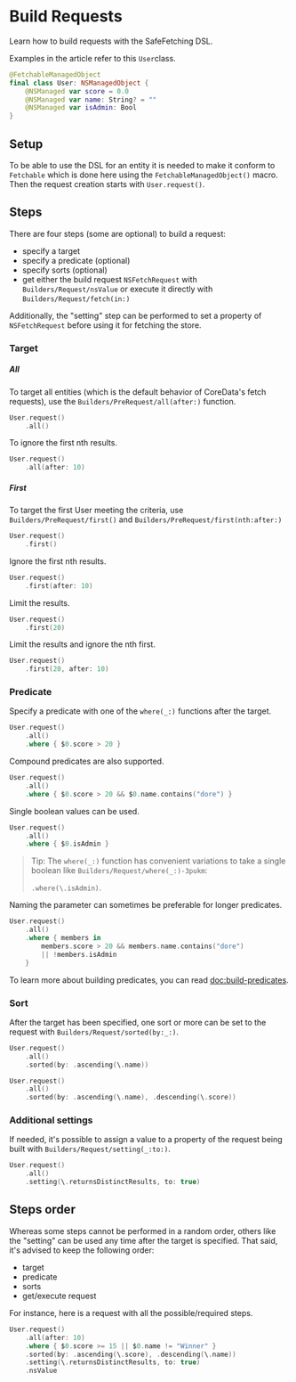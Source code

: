 # Build Requests

Learn how to build requests with the SafeFetching DSL.

Examples in the article refer to this `User`class.

```swift
@FetchableManagedObject
final class User: NSManagedObject {
    @NSManaged var score = 0.0
    @NSManaged var name: String? = ""
    @NSManaged var isAdmin: Bool
}
```

## Setup

To be able to use the DSL for an entity it is needed to make it conform to `Fetchable` which is done here using the ``FetchableManagedObject()`` macro. Then the request creation starts with `User.request()`.

## Steps
There are four steps (some are optional) to build a request:
- specify a target
- specify a predicate (optional)
- specify sorts (optional)
- get either the build request `NSFetchRequest` with ``Builders/Request/nsValue`` or execute it directly with ``Builders/Request/fetch(in:)``

Additionally, the "setting" step can be performed to set a property of `NSFetchRequest` before using it for fetching the store.

### Target

##### All
To target all entities (which is the default behavior of CoreData's fetch requests), use the ``Builders/PreRequest/all(after:)`` function.

```swift
User.request()
    .all()
```

To ignore the first nth results.

```swift
User.request()
    .all(after: 10)
```

##### First
To target the first User meeting the criteria, use ``Builders/PreRequest/first()`` and ``Builders/PreRequest/first(nth:after:)``

```swift
User.request()
    .first()
```

Ignore the first nth results.

```swift
User.request()
    .first(after: 10)
```

Limit the results.

```swift
User.request()
    .first(20)
```

Limit the results and ignore the nth first.

```swift
User.request()
    .first(20, after: 10)
```

### Predicate

Specify a predicate with one of the `where(_:)` functions after the target.

```swift
User.request()
    .all()
    .where { $0.score > 20 }
```

Compound predicates are also supported.

```swift
User.request()
    .all()
    .where { $0.score > 20 && $0.name.contains("dore") }
```

Single boolean values can be used.

```swift
User.request()
    .all()
    .where { $0.isAdmin }
```

> Tip: The `where(_:)` function has convenient variations to take a single boolean like ``Builders/Request/where(_:)-3pukm``: 
> 
> `.where(\.isAdmin)`.

Naming the parameter can sometimes be preferable for longer predicates.

```swift
User.request()
    .all()
    .where { members in 
        members.score > 20 && members.name.contains("dore")
        || !members.isAdmin
    }
```

To learn more about building predicates, you can read <doc:build-predicates>.

### Sort
After the target has been specified, one sort or more can be set to the request with ``Builders/Request/sorted(by:_:)``.

```swift
User.request()
    .all()
    .sorted(by: .ascending(\.name))
```

```swift
User.request()
    .all()
    .sorted(by: .ascending(\.name), .descending(\.score))
```

### Additional settings
If needed, it's possible to assign a value to a property of the request being built with ``Builders/Request/setting(_:to:)``.

```swift
User.request()
    .all()
    .setting(\.returnsDistinctResults, to: true)
```

## Steps order
Whereas some steps cannot be performed in a random order, others like the "setting" can be used any time after the target is specified. That said, it's advised to keep the following order:

- target
- predicate
- sorts
- get/execute request

For instance, here is a request with all the possible/required steps.

```swift
User.request()
    .all(after: 10)
    .where { $0.score >= 15 || $0.name != "Winner" }
    .sorted(by: .ascending(\.score), .descending(\.name))
    .setting(\.returnsDistinctResults, to: true)
    .nsValue
```
